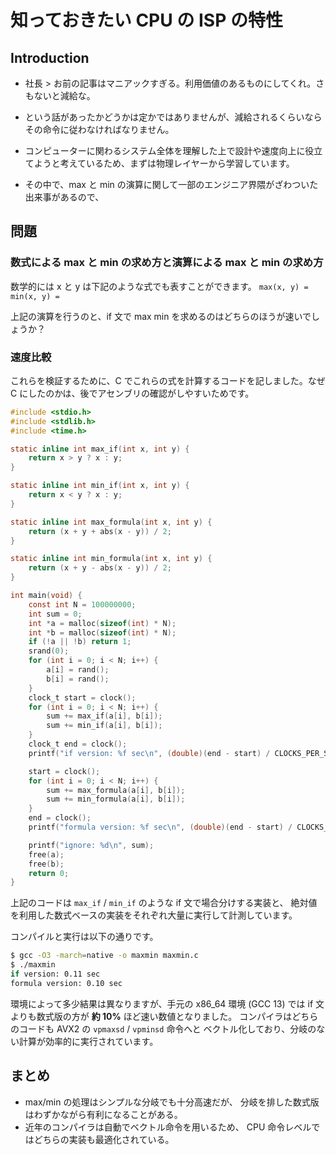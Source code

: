 # 知っておきたい CPU の ISP の特性


## Introduction

- 社長 > お前の記事はマニアックすぎる。利用価値のあるものにしてくれ。さもないと減給な。


- という話があったかどうかは定かではありませんが、減給されるくらいならその命令に従わなければなりません。
- コンピューターに関わるシステム全体を理解した上で設計や速度向上に役立てようと考えているため、まずは物理レイヤーから学習しています。
- その中で、max と min の演算に関して一部のエンジニア界隈がざわついた出来事があるので、


## 問題

### 数式による max と min の求め方と演算による max と min の求め方

数学的には x と y は下記のような式でも表すことができます。
``max(x, y) = ``
``min(x, y) = ``

上記の演算を行うのと、if 文で max min を求めるのはどちらのほうが速いでしょうか？

### 速度比較

これらを検証するために、C でこれらの式を計算するコードを記しました。なぜ C にしたのかは、後でアセンブリの確認がしやすいためです。

```c
#include <stdio.h>
#include <stdlib.h>
#include <time.h>

static inline int max_if(int x, int y) {
    return x > y ? x : y;
}

static inline int min_if(int x, int y) {
    return x < y ? x : y;
}

static inline int max_formula(int x, int y) {
    return (x + y + abs(x - y)) / 2;
}

static inline int min_formula(int x, int y) {
    return (x + y - abs(x - y)) / 2;
}

int main(void) {
    const int N = 100000000;
    int sum = 0;
    int *a = malloc(sizeof(int) * N);
    int *b = malloc(sizeof(int) * N);
    if (!a || !b) return 1;
    srand(0);
    for (int i = 0; i < N; i++) {
        a[i] = rand();
        b[i] = rand();
    }
    clock_t start = clock();
    for (int i = 0; i < N; i++) {
        sum += max_if(a[i], b[i]);
        sum += min_if(a[i], b[i]);
    }
    clock_t end = clock();
    printf("if version: %f sec\n", (double)(end - start) / CLOCKS_PER_SEC);

    start = clock();
    for (int i = 0; i < N; i++) {
        sum += max_formula(a[i], b[i]);
        sum += min_formula(a[i], b[i]);
    }
    end = clock();
    printf("formula version: %f sec\n", (double)(end - start) / CLOCKS_PER_SEC);

    printf("ignore: %d\n", sum);
    free(a);
    free(b);
    return 0;
}
```

上記のコードは `max_if` / `min_if` のような if 文で場合分けする実装と、
絶対値を利用した数式ベースの実装をそれぞれ大量に実行して計測しています。

コンパイルと実行は以下の通りです。

```sh
$ gcc -O3 -march=native -o maxmin maxmin.c
$ ./maxmin
if version: 0.11 sec
formula version: 0.10 sec
```

環境によって多少結果は異なりますが、手元の x86_64 環境 (GCC 13) では
if 文よりも数式版の方が **約 10%** ほど速い数値となりました。
コンパイラはどちらのコードも AVX2 の `vpmaxsd` / `vpminsd` 命令へと
ベクトル化しており、分岐のない計算が効率的に実行されています。

## まとめ

- max/min の処理はシンプルな分岐でも十分高速だが、
  分岐を排した数式版はわずかながら有利になることがある。
- 近年のコンパイラは自動でベクトル命令を用いるため、
  CPU 命令レベルではどちらの実装も最適化されている。

